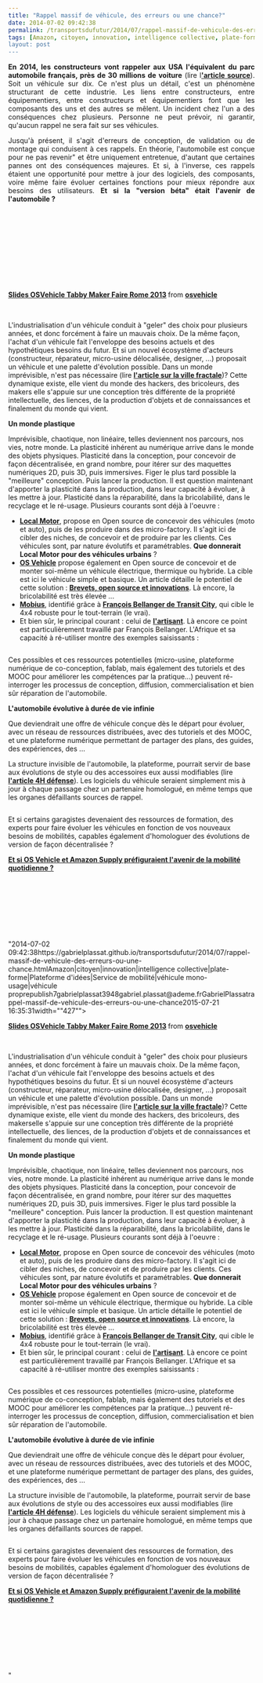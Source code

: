 ```yaml
---
title: "Rappel massif de véhicule, des erreurs ou une chance?"
date: 2014-07-02 09:42:38
permalink: /transportsdufutur/2014/07/rappel-massif-de-vehicule-des-erreurs-ou-une-chance.html
tags: [Amazon, citoyen, innovation, intelligence collective, plate-forme, Plateforme d'idées, Service de mobilité, véhicule mono-usage, véhicule propre]
layout: post
---
```


<p style="text-align: justify;"><strong>En 2014, les constructeurs vont rappeler aux USA l'équivalent du parc automobile français, près de 30 millions de voiture</strong> (lire l<a href="http://www.washingtonpost.com/blogs/wonkblog/wp/2014/06/23/more-than-one-in-every-10-vehicles-on-the-road-has-been-recalled-since-january/" target="_blank"><strong>'article source</strong></a>). Soit un véhicule sur dix. Ce n'est plus un détail, c'est un phénomène structurant de cette industrie. Les liens entre constructeurs, entre équipementiers, entre constructeurs et équipementiers font que les composants des uns et des autres se mêlent. Un incident chez l'un a des conséquences chez plusieurs. Personne ne peut prévoir, ni garantir, qu'aucun rappel ne sera fait sur ses véhicules.</p> <p style="text-align: justify;">Jusqu'à présent, il s'agit d'erreurs de conception, de validation ou de montage qui conduisent à ces rappels. En théorie, l'automobile est conçue pour ne pas revenir" et être uniquement entretenue, d'autant que certaines pannes ont des conséquences majeures. Et si, à l'inverse, ces rappels étaient une opportunité pour mettre à jour des logiciels, des composants, voire même faire évoluer certaines fonctions pour mieux répondre aux besoins des utilisateurs. <strong>Et si la "version béta" était l'avenir de l'automobile ?</strong> </p>   <!--more-->  <p><iframe allowfullscreen="""" frameborder=""0"" height=""356"" marginheight=""0"" marginwidth=""0"" scrolling=""no"" src=""//www.slideshare.net/slideshow/embed_code/26868494"" style=""border: 1px solid #CCC border-width: 1px 1px 0 margin-bottom: 5px max-width: 100% width=""427""> </iframe></p> <div style=""margin-bottom: 5px><strong> <a href=""https://fr.slideshare.net/osvehicle/slides-osvehicle-tabbymakerfairerome2013"" target=""_blank"" title=""Slides OSVehicle Tabby Maker Faire Rome 2013"">Slides OSVehicle Tabby Maker Faire Rome 2013</a> </strong> from <strong><a href=""http://www.slideshare.net/osvehicle"" target=""_blank"">osvehicle</a></strong></div> <p style=""text-align: justify> </p> <p style=""text-align: justify>L'industrialisation d'un véhicule conduit à "geler" des choix pour plusieurs années, et donc forcément à faire un mauvais choix. De la même façon, l'achat d'un véhicule fait l'enveloppe des besoins actuels et des hypothétiques besoins du futur. Et si un nouvel écosystème d'acteurs (constructeur, réparateur, micro-usine délocalisée, designer, ...) proposait un véhicule et une palette d'évolution possible. Dans un monde imprévisible, n'est pas nécessaire (lire <a href="https://gabrielplassat.github.io/transportsdufutur/2014/06/creer-et-entreprendre-dans-le-chaos-vers-la-ville-fractale.html"" target=""_blank""><strong>l'article sur la ville fractale</strong></a>)? Cette dynamique existe, elle vient du monde des hackers, des bricoleurs, des makers elle s'appuie sur une conception très différente de la propriété intellectuelle, des liences, de la production d'objets et de connaissances et finalement du monde qui vient.</p> <p style=""text-align: justify><strong>Un monde plastique</strong></p> <p style=""text-align: justify>Imprévisible, chaotique, non linéaire, telles deviennent nos parcours, nos vies, notre monde. La plasticité inhérent au numérique arrive dans le monde des objets physiques. Plasticité dans la conception, pour concevoir de façon décentralisée, en grand nombre, pour itérer sur des maquettes numériques 2D, puis 3D, puis immersives. Figer le plus tard possible la "meilleure" conception. Puis lancer la production. Il est question maintenant d'apporter la plasticité dans la production, dans leur capacité à évoluer, à les mettre à jour. Plasticité dans la réparabilité, dans la bricolabilité, dans le recyclage et le ré-usage. Plusieurs courants sont déjà à l'oeuvre : </p> <ul> <li><a href=""https://localmotors.com/microfactory/"" target=""_blank""><strong>Local Motor</strong></a>, propose en Open source de concevoir des véhicules (moto et auto), puis de les produire dans des micro-factory. Il s'agit ici de cibler des niches, de concevoir et de produire par les clients. Ces véhicules sont, par nature évolutifs et paramétrables. <strong>Que donnerait Local Motor pour des véhicules urbains</strong> ?</li> <li><a href=""http://www.osvehicle.com/"" target=""_blank""><strong>OS Vehicle</strong></a> propose également en Open source de concevoir et de monter soi-même un véhicule électrique, thermique ou hybride. La cible est ici le véhicule simple et basique. Un article détaille le potentiel de cette solution : <a href="https://gabrielplassat.github.io/transportsdufutur/2014/06/brevets-open-source-et-innovations.html"" target=""_blank""><strong>Brevets, open source et innovations</strong></a>. Là encore, la bricolabilité est très élevée ...</li> <li><a href=""http://www.mobiusmotors.com/mobius-II/"" target=""_blank""><strong>Mobius</strong></a>, identifié grâce à <a href=""http://transit-city.blogspot.fr/2014/05/nord-sud-on-regarde-ou-pour-penser-les.html"" target=""_blank""><strong>François Bellanger de Transit City</strong></a>, qui cible le 4x4 robuste pour le tout-terrain (le vrai). </li> <li>Et bien sûr, le principal courant : celui de <a href=""http://oeildafrique.com/cote-divoire-en-immersion-dans-une-casse-a-abidjan/"" target=""_blank""><strong>l'artisant</strong></a>. Là encore ce point est particulièrement travaillé par François Bellanger. L'Afrique et sa capacité à ré-utiliser montre des exemples saisissants : </li> </ul> <p><a class=""asset-img-link"" href="https://gabrielplassat.github.io/transportsdufutur/wp-content/uploads/sites/6/old/6a0120a66d2ad4970b01a511d552eb970c-pi.png""><img rel=""lightbox[]"" alt=""Capture d’écran 2011-04-29 à 13.17.39"" class=""asset  asset-image at-xid-6a0120a66d2ad4970b01a511d552eb970c img-responsive"" src=""/wp-content/uploads/sites/6/old/6a0120a66d2ad4970b01a511d552eb970c-500wi.png"" style=""display: block margin-left: auto margin-right: auto title=""Capture d’écran 2011-04-29 à 13.17.39"" /></a></p> <p style=""text-align: justify>Ces possibles et ces ressources potentielles (micro-usine, plateforme numérique de co-conception, fablab, mais également des tutoriels et des MOOC pour améliorer les compétences par la pratique...) peuvent ré-interroger les processus de conception, diffusion, commercialisation et bien sûr réparation de l'automobile. </p> <p style=""text-align: justify><strong>L'automobile évolutive à durée de vie infinie</strong></p> <p style=""text-align: justify>Que deviendrait une offre de véhicule conçue dès le départ pour évoluer, avec un réseau de ressources distribuées, avec des tutoriels et des MOOC, et une plateforme numérique permettant de partager des plans, des guides, des expériences, des ... </p> <p style=""text-align: justify>La structure invisible de l'automobile, la plateforme, pourrait servir de base aux évolutions de style ou des accessoires eux aussi modifiables (lire <a href="https://gabrielplassat.github.io/transportsdufutur/2014/06/4h-defense.html"" target=""_blank""><strong>l'article 4H défense</strong></a>). Les logiciels du véhicule seraient simplement mis à jour à chaque passage chez un partenaire homologué, en même temps que les organes défaillants sources de rappel.</p> <p><a class=""asset-img-link"" href="https://gabrielplassat.github.io/transportsdufutur/wp-content/uploads/sites/6/old/6a0120a66d2ad4970b01a73de4a972970d-pi.png"" style=""display: inline><img rel=""lightbox[]"" alt=""Capture-d’écran-2014-06-18-à-14.53.31-620x249"" border=""0"" class=""asset  asset-image at-xid-6a0120a66d2ad4970b01a73de4a972970d image-full img-responsive"" src=""/wp-content/uploads/sites/6/old/6a0120a66d2ad4970b01a73de4a972970d-800wi.png"" style=""display: block margin-left: auto margin-right: auto title=""Capture-d’écran-2014-06-18-à-14.53.31-620x249"" /></a></p> <p style=""text-align: justify>Et si certains garagistes devenaient des ressources de formation, des experts pour faire évoluer les véhicules en fonction de vos nouveaux besoins de mobilités, capables également d'homologuer des évolutions de version de façon décentralisée ?</p> <p style=""text-align: justify><a href="https://gabrielplassat.github.io/transportsdufutur/2014/05/amazon-supply-et-os-vehicle-prefigurent-le-futur-de-la-mobilite-quotidienne.html"" target=""_blank""><strong>Et si OS Vehicle et Amazon Supply préfiguraient l'avenir de la mobilité quotidienne ?</strong></a></p> <p style=""text-align: justify> </p> <p style=""text-align: justify> </p> <p style=""text-align: justify> </p> <p style=""text-align: justify> </p>"2014-07-02 09:42:38https://gabrielplassat.github.io/transportsdufutur/2014/07/rappel-massif-de-vehicule-des-erreurs-ou-une-chance.htmlAmazon|citoyen|innovation|intelligence collective|plate-forme|Plateforme d'idées|Service de mobilité|véhicule mono-usage|véhicule proprepublish7gabrielplassat3948gabriel.plassat@ademe.frGabrielPlassatrappel-massif-de-vehicule-des-erreurs-ou-une-chance2015-07-21 16:35:31width=""427""> </iframe></p> <div style=""margin-bottom: 5px><strong> <a href=""https://fr.slideshare.net/osvehicle/slides-osvehicle-tabbymakerfairerome2013"" target=""_blank"" title=""Slides OSVehicle Tabby Maker Faire Rome 2013"">Slides OSVehicle Tabby Maker Faire Rome 2013</a> </strong> from <strong><a href=""http://www.slideshare.net/osvehicle"" target=""_blank"">osvehicle</a></strong></div> <p style=""text-align: justify> </p> <p style=""text-align: justify>L'industrialisation d'un véhicule conduit à "geler" des choix pour plusieurs années, et donc forcément à faire un mauvais choix. De la même façon, l'achat d'un véhicule fait l'enveloppe des besoins actuels et des hypothétiques besoins du futur. Et si un nouvel écosystème d'acteurs (constructeur, réparateur, micro-usine délocalisée, designer, ...) proposait un véhicule et une palette d'évolution possible. Dans un monde imprévisible, n'est pas nécessaire (lire <a href="https://gabrielplassat.github.io/transportsdufutur/2014/06/creer-et-entreprendre-dans-le-chaos-vers-la-ville-fractale.html"" target=""_blank""><strong>l'article sur la ville fractale</strong></a>)? Cette dynamique existe, elle vient du monde des hackers, des bricoleurs, des makerselle s'appuie sur une conception très différente de la propriété intellectuelle, des liences, de la production d'objets et de connaissances et finalement du monde qui vient.</p> <p style=""text-align: justify><strong>Un monde plastique</strong></p> <p style=""text-align: justify>Imprévisible, chaotique, non linéaire, telles deviennent nos parcours, nos vies, notre monde. La plasticité inhérent au numérique arrive dans le monde des objets physiques. Plasticité dans la conception, pour concevoir de façon décentralisée, en grand nombre, pour itérer sur des maquettes numériques 2D, puis 3D, puis immersives. Figer le plus tard possible la "meilleure" conception. Puis lancer la production. Il est question maintenant d'apporter la plasticité dans la production, dans leur capacité à évoluer, à les mettre à jour. Plasticité dans la réparabilité, dans la bricolabilité, dans le recyclage et le ré-usage. Plusieurs courants sont déjà à l'oeuvre : </p> <ul> <li><a href=""https://localmotors.com/microfactory/"" target=""_blank""><strong>Local Motor</strong></a>, propose en Open source de concevoir des véhicules (moto et auto), puis de les produire dans des micro-factory. Il s'agit ici de cibler des niches, de concevoir et de produire par les clients. Ces véhicules sont, par nature évolutifs et paramétrables. <strong>Que donnerait Local Motor pour des véhicules urbains</strong> ?</li> <li><a href=""http://www.osvehicle.com/"" target=""_blank""><strong>OS Vehicle</strong></a> propose également en Open source de concevoir et de monter soi-même un véhicule électrique, thermique ou hybride. La cible est ici le véhicule simple et basique. Un article détaille le potentiel de cette solution : <a href="https://gabrielplassat.github.io/transportsdufutur/2014/06/brevets-open-source-et-innovations.html"" target=""_blank""><strong>Brevets, open source et innovations</strong></a>. Là encore, la bricolabilité est très élevée ...</li> <li><a href=""http://www.mobiusmotors.com/mobius-II/"" target=""_blank""><strong>Mobius</strong></a>, identifié grâce à <a href=""http://transit-city.blogspot.fr/2014/05/nord-sud-on-regarde-ou-pour-penser-les.html"" target=""_blank""><strong>François Bellanger de Transit City</strong></a>, qui cible le 4x4 robuste pour le tout-terrain (le vrai). </li> <li>Et bien sûr, le principal courant : celui de <a href=""http://oeildafrique.com/cote-divoire-en-immersion-dans-une-casse-a-abidjan/"" target=""_blank""><strong>l'artisant</strong></a>. Là encore ce point est particulièrement travaillé par François Bellanger. L'Afrique et sa capacité à ré-utiliser montre des exemples saisissants : </li> </ul> <p><a class=""asset-img-link"" href="https://gabrielplassat.github.io/transportsdufutur/wp-content/uploads/sites/6/old/6a0120a66d2ad4970b01a511d552eb970c-pi.png""><img rel=""lightbox[]"" alt=""Capture d’écran 2011-04-29 à 13.17.39"" class=""asset  asset-image at-xid-6a0120a66d2ad4970b01a511d552eb970c img-responsive"" src=""/wp-content/uploads/sites/6/old/6a0120a66d2ad4970b01a511d552eb970c-500wi.png"" style=""display: blocktitle=""Capture d’écran 2011-04-29 à 13.17.39"" /></a></p> <p style=""text-align: justify>Ces possibles et ces ressources potentielles (micro-usine, plateforme numérique de co-conception, fablab, mais également des tutoriels et des MOOC pour améliorer les compétences par la pratique...) peuvent ré-interroger les processus de conception, diffusion, commercialisation et bien sûr réparation de l'automobile. </p> <p style=""text-align: justify><strong>L'automobile évolutive à durée de vie infinie</strong></p> <p style=""text-align: justify>Que deviendrait une offre de véhicule conçue dès le départ pour évoluer, avec un réseau de ressources distribuées, avec des tutoriels et des MOOC, et une plateforme numérique permettant de partager des plans, des guides, des expériences, des ... </p> <p style=""text-align: justify>La structure invisible de l'automobile, la plateforme, pourrait servir de base aux évolutions de style ou des accessoires eux aussi modifiables (lire <a href="https://gabrielplassat.github.io/transportsdufutur/2014/06/4h-defense.html"" target=""_blank""><strong>l'article 4H défense</strong></a>). Les logiciels du véhicule seraient simplement mis à jour à chaque passage chez un partenaire homologué, en même temps que les organes défaillants sources de rappel.</p> <p><a class=""asset-img-link"" href="https://gabrielplassat.github.io/transportsdufutur/wp-content/uploads/sites/6/old/6a0120a66d2ad4970b01a73de4a972970d-pi.png"" style=""display: inline><img rel=""lightbox[]"" alt=""Capture-d’écran-2014-06-18-à-14.53.31-620x249"" border=""0"" class=""asset  asset-image at-xid-6a0120a66d2ad4970b01a73de4a972970d image-full img-responsive"" src=""/wp-content/uploads/sites/6/old/6a0120a66d2ad4970b01a73de4a972970d-800wi.png"" style=""display: blocktitle=""Capture-d’écran-2014-06-18-à-14.53.31-620x249"" /></a></p> <p style=""text-align: justify>Et si certains garagistes devenaient des ressources de formation, des experts pour faire évoluer les véhicules en fonction de vos nouveaux besoins de mobilités, capables également d'homologuer des évolutions de version de façon décentralisée ?</p> <p style=""text-align: justify><a href="https://gabrielplassat.github.io/transportsdufutur/2014/05/amazon-supply-et-os-vehicle-prefigurent-le-futur-de-la-mobilite-quotidienne.html"" target=""_blank""><strong>Et si OS Vehicle et Amazon Supply préfiguraient l'avenir de la mobilité quotidienne ?</strong></a></p> <p style=""text-align: justify> </p> <p style=""text-align: justify> </p> <p style=""text-align: justify> </p> <p style=""text-align: justify> </p>"
